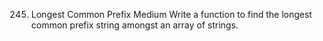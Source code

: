 245. Longest Common Prefix
Medium
Write a function to find the longest common prefix string amongst an array of strings.
